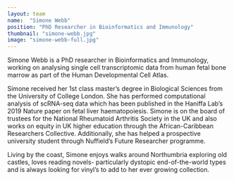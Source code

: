 ```yaml
---
layout: team
name:  "Simone Webb"
position: "PhD Researcher in Bioinformatics and Immunology"
thumbnail: "simone-webb.jpg"
image: "simone-webb-full.jpg"
---
```

Simone Webb is a PhD researcher in Bioinformatics and Immunology, working on analysing single cell transcriptomic data from human fetal bone marrow as part of the Human Developmental Cell Atlas. 

Simone received her 1st class master’s degree in Biological Sciences from the University of College London. She has performed computational analysis of scRNA-seq data which has been published in the Haniffa Lab’s 2019 Nature paper on fetal liver haematopoiesis. Simone is on the board of trustees for the National Rheumatoid Arthritis Society in the UK and also works on equity in UK higher education through the African-Caribbean Researchers Collective. Additionally, she has helped a prospective university student through Nuffield’s Future Researcher programme.

Living by the coast, Simone enjoys walks around Northumbria exploring old castles, loves reading novels- particularly dystopic end-of-the-world types and is always looking for vinyl’s to add to her ever growing collection.
